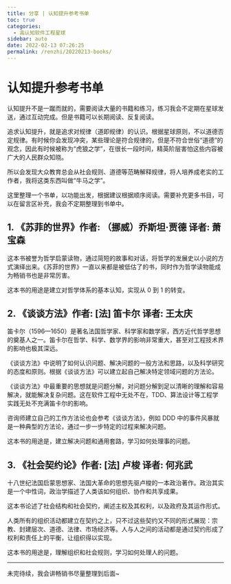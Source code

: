 ```yaml
---
title: 分享 | 认知提升参考书单
toc: true
categories: 
  - 高认知软件工程星球
sidebar: auto
date: 2022-02-13 07:26:25
permalink: /renzhi/20220213-books/
---
```


# 认知提升参考书单

认知提升不是一蹴而就的，需要阅读大量的书籍和练习，练习我会不定期在星球发送，通过互动完成。但是书籍可以长期阅读、反复阅读。

追求认知提升，就是追求对规律（道即规律）的认识。根据星球原则，不以道德否定规律。有时候你会发现冲突，某些理论是符合规律的，但是不符合世俗“道德”的观念，因此有时候被称为“虎狼之学”，在很长一段时间，精英阶层害怕这些内容被广大的人民群众知晓。

所以会发现大众教育总会从社会规则、道德等范畴解释规律，将人培养成老实的工作者，我将这类东西叫做“牛马之学”。

这里整理一个书单，以功能出发，根据建议根据顺序阅读。需要补充更多书目，可以在留言区补充，我会不定期整理到书单中。

## 1. 《苏菲的世界》作者: （挪威）乔斯坦·贾德 译者: 萧宝森

这本书被誉为哲学启蒙读物，通过简短的故事和对话，将哲学的发展史以小说的方式演绎出来。《苏菲的世界》一直以来都是被低估了的书，同时作为哲学读物能成为畅销书也是非常厉害。

这本书的用途是建立对哲学体系的基本认知，实现从 0 到 1 的转变。

## 2. 《谈谈方法》作者: [法] 笛卡尔 译者: 王太庆

笛卡尔（1596—1650）是著名法国哲学家、科学家和数学家，西方近代哲学思想的奠基人之一。笛卡尔在哲学、科学、数学界的影响非常重大，甚至对工程技术界的影响也极其深远。

《谈谈方法》中说明了如何认识问题、解决问题的一般方法和思路，以及科学研究的态度和原则。根据《谈谈方法》可以建立起自己解决特定领域问题的方法论。

《谈谈方法》中最重要的思想就是问题分解，对问题分解到足以清晰的理解和容易解决，就能解决复杂问题。这在软件工程中无处不在，TDD、算法设计等工程学实践无处不充满笛卡尔的影响。

咨询师建立自己的工作方法论也会参考《谈谈方法》，例如 DDD 中的事件风暴就是一种典型的方法论，通过一步一步特定的过程来解决问题。

这本书的用途是，建立解决问题和通用套路，学习如何处理事的问题。

## 3. 《社会契约论》作者: [法] 卢梭 译者: 何兆武

十八世纪法国启蒙思想家、法国大革命的思想先驱卢梭的一本政治著作。政治其实是一个中性词，政治学描述了人类该如何组织、协作和共享成果。

这本书论述了社会结构和社会契约，阐述主权及其权利，以及政府及其运作形式。

人类所有的组织活动都建立在契约之上，只不过这些契约又不同的形式展现：宗教、封建层次、道德、法律、市场经济等。人与人之间的活动都是通过契约形成了权利和责任上的平衡，让组织得以实现。

这本书的用途是，理解组织和社会规则，学习如何处理人的问题。

---------

未完待续，我会讲畅销书尽量整理到后面~







